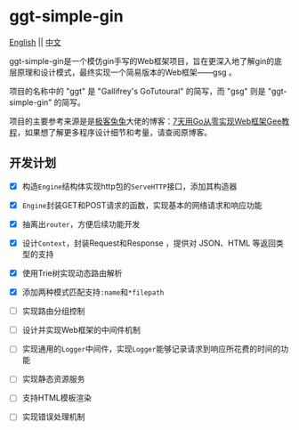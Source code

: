 # ggt-simple-gin
[English](./README.md) || [中文](./README_zh.md)

ggt-simple-gin是一个模仿gin手写的Web框架项目，旨在更深入地了解gin的底层原理和设计模式，最终实现一个简易版本的Web框架——gsg 。

项目的名称中的 "ggt" 是 "Gallifrey's GoTutoural" 的简写，而 "gsg" 则是 "ggt-simple-gin" 的简写。

项目的主要参考来源是是[极客兔兔](https://geektutu.com/)大佬的博客：[7天用Go从零实现Web框架Gee教程](https://geektutu.com/post/gee.html)，如果想了解更多程序设计细节和考量，请查阅原博客。

## 开发计划

- [x] 构造`Engine`结构体实现http包的`ServeHTTP`接口，添加其构造器
- [x] `Engine`封装GET和POST请求的函数，实现基本的网络请求和响应功能
- [x] 抽离出`router`，方便后续功能开发
- [x] 设计`Context`，封装Request和Response ，提供对 JSON、HTML 等返回类型的支持
- [x] 使用Trie树实现动态路由解析
- [x] 添加两种模式匹配支持`:name`和`*filepath`
- [ ] 实现路由分组控制
- [ ] 设计并实现Web框架的中间件机制
- [ ] 实现通用的`Logger`中间件，实现`Logger`能够记录请求到响应所花费的时间的功能
- [ ] 实现静态资源服务
- [ ] 支持HTML模板渲染
- [ ] 实现错误处理机制




